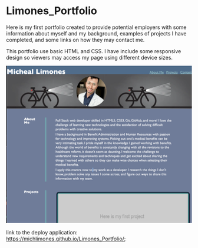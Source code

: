 # Limones_Portfolio

Here is my first portfolio created to provide potential employers with some information about myself and my background, examples of projects I have completed, and some links on how they may contact me.

This portfolio use basic HTML and CSS. I have include some responsive design so viewers may access my page using different device sizes.

![Portfolio includes a navigation bar, headshot, about me, projects, and contact links.](./assets/images/page-screenshot.png)

link to the deploy application: https://michlimones.github.io/Limones_Portfolio/;
